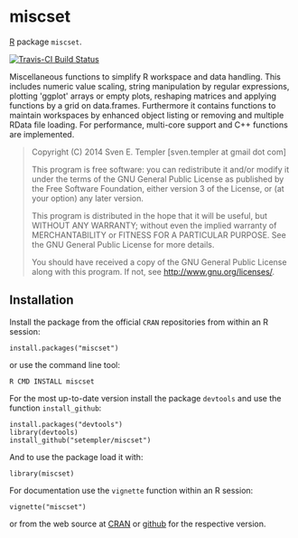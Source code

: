 # miscset

[R](http://r-project.org) package `miscset`.

[![Travis-CI Build Status](https://travis-ci.org/setempler/miscset.png?branch=master)](https://travis-ci.org/setempler/miscset)

Miscellaneous functions to simplify R workspace and data handling. This includes numeric value scaling, string manipulation by regular expressions, plotting 'ggplot' arrays or empty plots, reshaping matrices and applying functions by a grid on data.frames. Furthermore it contains functions to maintain workspaces by enhanced object listing or removing and multiple RData file loading. For performance, multi-core support and C++ functions are implemented.

> Copyright (C) 2014 Sven E. Templer [sven.templer at gmail dot com]
> 
> This program is free software: you can redistribute it and/or modify
> it under the terms of the GNU General Public License as published by
> the Free Software Foundation, either version 3 of the License, or
> (at your option) any later version.
>
> This program is distributed in the hope that it will be useful,
> but WITHOUT ANY WARRANTY; without even the implied warranty of
> MERCHANTABILITY or FITNESS FOR A PARTICULAR PURPOSE. See the 
> GNU General Public License for more details.
>
> You should have received a copy of the GNU General Public License
> along with this program. If not, see <http://www.gnu.org/licenses/>.


## Installation

Install the package from the official `CRAN` repositories from within an R session:

```
install.packages("miscset")
```

or use the command line tool:

```
R CMD INSTALL miscset
```

For the most up-to-date version install the package `devtools` and use the function `install_github`:

```
install.packages("devtools")
library(devtools)
install_github("setempler/miscset")
```

And to use the package load it with:

```
library(miscset)
```

For documentation use the `vignette` function within an R session:

```
vignette("miscset")
```

or from the web source at [CRAN](http://cran.r-project.org/web/packages/miscset/vignettes/miscset.pdf) or [github](https://github.com/setempler/miscset/blob/master/vignettes/miscset.pdf) for the respective version.
